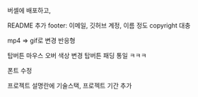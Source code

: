 버셀에 배포하고,

README 추가
footer: 이메일, 깃허브 계정, 이름 정도
copyright 대충

mp4 => gif로 변경
반응형

탑버튼 마우스 오버 색상 변경
탑버튼 패딩 통일 ㅋㅋㅋ

폰트 수정

프로젝트 설명란에 기술스택, 프로젝트 기간 추가
